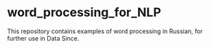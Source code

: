 # word_processing_for_NLP
This repository contains examples of word processing in Russian, for further use in Data Since.

